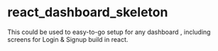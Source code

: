 # react_dashboard_skeleton
This could be used to easy-to-go setup for any dashboard , including screens for Login &amp; Signup build in react.
